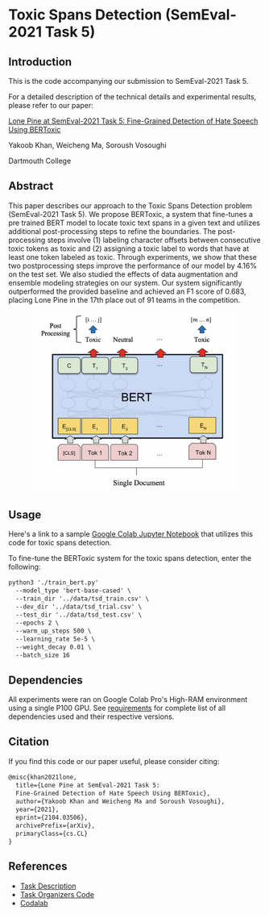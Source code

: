 # Toxic Spans Detection (SemEval-2021 Task 5)

## Introduction
This is the code accompanying our submission to SemEval-2021 Task 5.

For a detailed description of the technical details and experimental results, please refer to our paper: 

[Lone Pine at SemEval-2021 Task 5: Fine-Grained Detection of Hate Speech Using BERToxic](https://arxiv.org/abs/2104.03506)

Yakoob Khan, Weicheng Ma, Soroush Vosoughi 

Dartmouth College


## Abstract
This paper describes our approach to the Toxic Spans Detection problem (SemEval-2021 Task 5). We propose BERToxic, a system that fine-tunes a pre trained BERT model to locate toxic text spans in a given text and utilizes additional post-processing steps to refine the boundaries. The post-processing steps involve (1) labeling character offsets between consecutive toxic tokens as toxic and (2) assigning a toxic label to words that have at least one token labeled as toxic. Through experiments, we show that these two postprocessing steps improve the performance of our model by 4.16% on the test set. We also studied the effects of data augmentation and ensemble modeling strategies on our system. Our system significantly outperformed the provided baseline and achieved an F1 score of 0.683, placing Lone Pine in the 17th place out of 91 teams in the competition.

<p align="center">
    <img src="figures/BERToxic.png" alt="BERToxic system" width="400"/>
</p>

## Usage
Here's a link to a sample [Google Colab Jupyter Notebook](https://colab.research.google.com/drive/10l7F0D9vjrE8ASfH0qNPLPBTYGmkxw1Z?usp=sharing) that utilizes this code for toxic spans detection.

To fine-tune the BERToxic system for the toxic spans detection, enter the following:

```
python3 './train_bert.py' 
  --model_type 'bert-base-cased' \
  --train_dir '../data/tsd_train.csv' \
  --dev_dir '../data/tsd_trial.csv' \
  --test_dir '../data/tsd_test.csv' \
  --epochs 2 \
  --warm_up_steps 500 \
  --learning_rate 5e-5 \
  --weight_decay 0.01 \
  --batch_size 16
```


## Dependencies
All experiments were ran on Google Colab Pro's High-RAM environment using a single P100 GPU. See [requirements](src/requirements.txt) for complete list of all dependencies used and their respective versions.


## Citation

If you find this code or our paper useful, please consider citing:

```
@misc{khan2021lone,
  title={Lone Pine at SemEval-2021 Task 5: 
  Fine-Grained Detection of Hate Speech Using BERToxic}, 
  author={Yakoob Khan and Weicheng Ma and Soroush Vosoughi},
  year={2021},
  eprint={2104.03506},
  archivePrefix={arXiv},
  primaryClass={cs.CL}
}
```

## References
* [Task Description](https://sites.google.com/view/toxicspans)
* [Task Organizers Code](https://github.com/ipavlopoulos/toxic_spans)
* [Codalab](https://competitions.codalab.org/competitions/25623#learn_the_details-overview)





